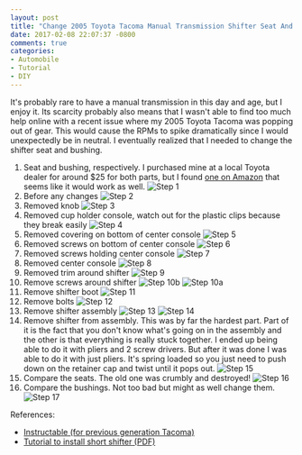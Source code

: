 ```yaml
---
layout: post
title: "Change 2005 Toyota Tacoma Manual Transmission Shifter Seat And Bushing"
date: 2017-02-08 22:07:37 -0800
comments: true
categories: 
- Automobile
- Tutorial
- DIY
---
```

It's probably rare to have a manual transmission in this day and age, but I enjoy it.  Its scarcity probably also means that I wasn't able to find too much help online with a recent issue where my 2005 Toyota Tacoma was popping out of gear.  This would cause the RPMs to spike dramatically since I would unexpectedly be in neutral.  I eventually realized that I needed to change the shifter seat and bushing.

1. Seat and bushing, respectively.  I purchased mine at a local Toyota dealer for around $25 for both parts, but I found [one on Amazon](http://amzn.to/2kpad8j) that seems like it would work as well.
![Step 1](//img.gtww.net/2016/09_Tacoma_shifter/dfao/shifter-1-1-0a1fef8.jpg)
2. Before any changes
![Step 2](//img.gtww.net/2016/09_Tacoma_shifter/dfao/shifter-2-1-363494f.jpg)
3. Removed knob
![Step 3](//img.gtww.net/2016/09_Tacoma_shifter/dfao/shifter-3-1-b841293.jpg)
4. Removed cup holder console, watch out for the plastic clips because they break easily
![Step 4](//img.gtww.net/2016/09_Tacoma_shifter/dfao/shifter-4-1-698304f.jpg)
5. Removed covering on bottom of center console
![Step 5](//img.gtww.net/2016/09_Tacoma_shifter/dfao/shifter-5-1-7923230.jpg)
6. Removed screws on bottom of center console
![Step 6](//img.gtww.net/2016/09_Tacoma_shifter/dfao/shifter-6-1-1bf1b14.jpg)
7. Removed screws holding center console 
![Step 7](//img.gtww.net/2016/09_Tacoma_shifter/dfao/shifter-7-1-c716e31.jpg)
8. Removed center console
![Step 8](//img.gtww.net/2016/09_Tacoma_shifter/dfao/shifter-8-1-c8e066b.jpg)
9. Removed trim around shifter
![Step 9](//img.gtww.net/2016/09_Tacoma_shifter/dfao/shifter-9-1-2ef335e.jpg)
10. Remove screws around shifter
![Step 10b](//img.gtww.net/2016/09_Tacoma_shifter/dfao/shifter-11-1-9306fc6.jpg)
![Step 10a](//img.gtww.net/2016/09_Tacoma_shifter/dfao/shifter-10-1-f1d970b.jpg)
11. Remove shifter boot
![Step 11](//img.gtww.net/2016/09_Tacoma_shifter/dfao/shifter-12-1-d1d6618.jpg)
12. Remove bolts
![Step 12](//img.gtww.net/2016/09_Tacoma_shifter/dfao/shifter-13-1-eead7f1.jpg)
13. Remove shifter assembly
![Step 13](//img.gtww.net/2016/09_Tacoma_shifter/dfao/shifter-14-1-0955d5a.jpg)
![Step 14](//img.gtww.net/2016/09_Tacoma_shifter/dfao/shifter-15-1-64e1642.jpg)
14. Remove shifter from assembly.  This was by far the hardest part.  Part of it is the fact that you don't know what's going on in the assembly and the other is that everything is really stuck together.  I ended up being able to do it with pliers and 2 screw drivers.  But after it was done I was able to do it with just pliers.  It's spring loaded so you just need to push down on the retainer cap and twist until it pops out.
![Step 15](//img.gtww.net/2016/09_Tacoma_shifter/dfao/shifter-16-1-3e74ec4.jpg)
15. Compare the seats.  The old one was crumbly and destroyed!
![Step 16](//img.gtww.net/2016/09_Tacoma_shifter/dfao/shifter-17-1-a49412e.jpg)
16. Compare the bushings.  Not too bad but might as well change them.
![Step 17](//img.gtww.net/2016/09_Tacoma_shifter/dfao/shifter-18-1-d0c98f5.jpg)

References:

- [Instructable (for previous generation Tacoma)](http://www.instructables.com/id/Toyota-Tacoma-manual-transmission-pop-out-of-gear/)
- [Tutorial to install short shifter (PDF)](http://www.gadgetonline.com/shifter.pdf)
